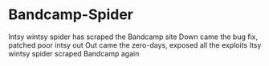 # Bandcamp-Spider
Intsy wintsy spider has scraped the Bandcamp site
Down came the bug fix, patched poor intsy out
Out came the zero-days, exposed all the exploits
Itsy wintsy spider scraped Bandcamp again
